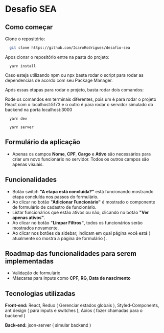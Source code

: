 
# Desafio SEA
## Como começar

Clone o repositório:

```bash
  git clone https://github.com/IcaroRodrigues/desafio-sea
```
    
Apos clonar o repositório entre na pasta do projeto:

```
  yarn install
```

Caso esteja utilizando npm ou npx basta rodar o script para rodar as dependencias de acordo com seu Package Manager.

Após essas etapas para rodar o projeto, basta rodar dois comandos:

Rode os comandos em terminais diferentes, pois um é para rodar o projeto React com o localhost:5173 e o outro é para rodar o servidor simulado do backend na porta localhost:3000

```
  yarn dev
```

```
  yarn server
```
## Formulário da aplicação
- Apenas os campos **Nome**, **CPF**, **Cargo** e **Ativo** são necessários para criar um novo funcionário no servidor. Todos os outros campos são apenas visuais.

## Funcionalidades
- Botão switch **"A etapa está concluída?"** está funcionando mostrando etapa concluída nos passos do formulário.
- Ao clicar no botão **"Adicionar Funcionário"** é mostrado o componente de formulário de cadastro de funcionário.
- Listar funcionários que estão ativos ou não, clicando no botão **"Ver apenas ativos"**.
- Ao clicar no botão **"Limpar Filtros"**, todos os funcionários serão mostrados novamente.
- Ao clicar nos botões da sidebar, indicam em qual página você está ( atualmente só mostra a página de formulário ).

## Roadmap das funcionalidades para serem implementadas
- Validação de formulário
- Máscaras para inputs como **CPF**, **RG**, **Data de nascimento**
## Tecnologias utilizadas

**Front-end:** React, Redux ( Gerenciar estados globais ), Styled-Components, ant design ( para inputs e switches ), Axios ( fazer chamadas para o backend )

**Back-end:** json-server ( simular backend )

